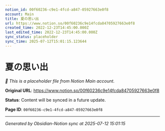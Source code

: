 ```yaml
---
notion_id: 00f60236-c9e1-4fcd-a847-05927663e0f8
account: Main
title: 夏の思い出
url: https://www.notion.so/00f60236c9e14fcda84705927663e0f8
created_time: 2022-12-23T14:45:00.000Z
last_edited_time: 2022-12-23T14:45:00.000Z
sync_status: placeholder
sync_time: 2025-07-12T15:01:15.123644
---
```


# 夏の思い出

*🔄 This is a placeholder file from Notion Main account.*

**Original URL**: https://www.notion.so/00f60236c9e14fcda84705927663e0f8

**Status**: Content will be synced in a future update.

**Page ID**: `00f60236-c9e1-4fcd-a847-05927663e0f8`

---

*Generated by Obsidian-Notion sync at 2025-07-12 15:01:15*
